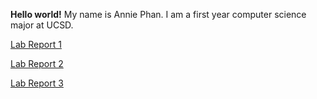 **Hello world!**
My name is Annie Phan. I am a first year computer science major at UCSD.

[Lab Report 1](lap-report-1-week-2.md) 

[Lab Report 2](lap-report-2-week-4.md)

[Lab Report 3](lap-report-3-week-6.md)